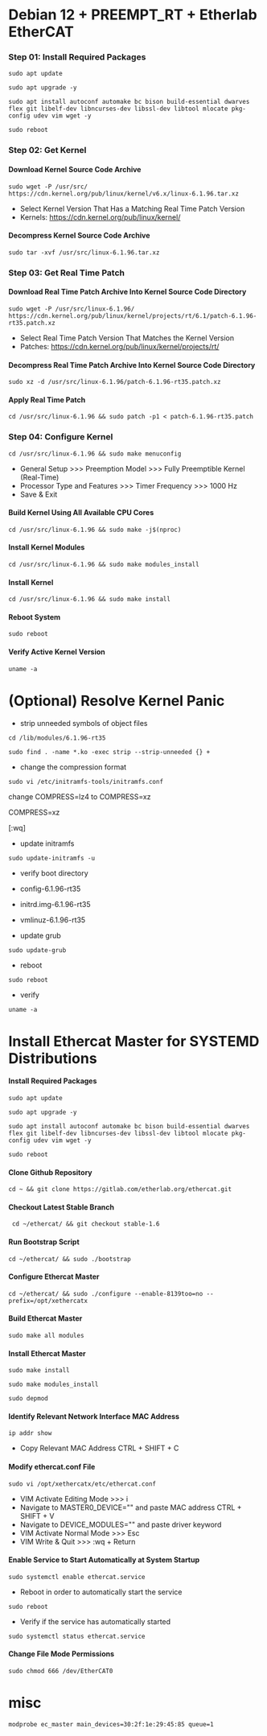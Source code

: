 # Debian 12 + PREEMPT_RT + Etherlab EtherCAT
### Step 01: Install Required Packages
```console
sudo apt update
```
```console
sudo apt upgrade -y
```
```console
sudo apt install autoconf automake bc bison build-essential dwarves flex git libelf-dev libncurses-dev libssl-dev libtool mlocate pkg-config udev vim wget -y
```
```console
sudo reboot
```
### Step 02: Get Kernel
#### Download Kernel Source Code Archive
```console
sudo wget -P /usr/src/ https://cdn.kernel.org/pub/linux/kernel/v6.x/linux-6.1.96.tar.xz
```
* Select Kernel Version That Has a Matching Real Time Patch Version
* Kernels: https://cdn.kernel.org/pub/linux/kernel/
#### Decompress Kernel Source Code Archive
```console
sudo tar -xvf /usr/src/linux-6.1.96.tar.xz
```

### Step 03: Get Real Time Patch
#### Download Real Time Patch Archive Into Kernel Source Code Directory
```console
sudo wget -P /usr/src/linux-6.1.96/ https://cdn.kernel.org/pub/linux/kernel/projects/rt/6.1/patch-6.1.96-rt35.patch.xz
```
* Select Real Time Patch Version That Matches the Kernel Version
* Patches: https://cdn.kernel.org/pub/linux/kernel/projects/rt/
#### Decompress Real Time Patch Archive Into Kernel Source Code Directory
```console
sudo xz -d /usr/src/linux-6.1.96/patch-6.1.96-rt35.patch.xz
```
#### Apply Real Time Patch
```console
cd /usr/src/linux-6.1.96 && sudo patch -p1 < patch-6.1.96-rt35.patch
```

### Step 04: Configure Kernel
```console
cd /usr/src/linux-6.1.96 && sudo make menuconfig
```
* General Setup >>> Preemption Model >>> Fully Preemptible Kernel (Real-Time)
* Processor Type and Features >>> Timer Frequency >>> 1000 Hz
* Save & Exit

#### Build Kernel Using All Available CPU Cores
```console
cd /usr/src/linux-6.1.96 && sudo make -j$(nproc)
```

#### Install Kernel Modules
```console
cd /usr/src/linux-6.1.96 && sudo make modules_install
```

#### Install Kernel
```console
cd /usr/src/linux-6.1.96 && sudo make install
```

#### Reboot System
```console
sudo reboot
```

#### Verify Active Kernel Version
```console
uname -a
```

# (Optional) Resolve Kernel Panic

* strip unneeded symbols of object files
```console
cd /lib/modules/6.1.96-rt35
```
```console
sudo find . -name *.ko -exec strip --strip-unneeded {} +
```
* change the compression format
```console
sudo vi /etc/initramfs-tools/initramfs.conf
```

change COMPRESS=lz4 to COMPRESS=xz

COMPRESS=xz 

[:wq]

* update initramfs

```console
sudo update-initramfs -u
```

* verify boot directory
* config-6.1.96-rt35
* initrd.img-6.1.96-rt35
* vmlinuz-6.1.96-rt35

* update grub

```console
sudo update-grub
```

* reboot

```console
sudo reboot
```

* verify

```console
uname -a
```

# Install Ethercat Master for SYSTEMD Distributions

#### Install Required Packages

```console
sudo apt update
```
```console
sudo apt upgrade -y
```
```console
sudo apt install autoconf automake bc bison build-essential dwarves flex git libelf-dev libncurses-dev libssl-dev libtool mlocate pkg-config udev vim wget -y
```
```console
sudo reboot
```

#### Clone Github Repository
```console
cd ~ && git clone https://gitlab.com/etherlab.org/ethercat.git
```

#### Checkout Latest Stable Branch
```console
 cd ~/ethercat/ && git checkout stable-1.6
```

#### Run Bootstrap Script
```console
cd ~/ethercat/ && sudo ./bootstrap
```

#### Configure Ethercat Master
```console
cd ~/ethercat/ && sudo ./configure --enable-8139too=no --prefix=/opt/xethercatx
```

#### Build Ethercat Master
```console
sudo make all modules
```

#### Install Ethercat Master
```console
sudo make install
```
```console
sudo make modules_install
```
```console
sudo depmod
```
#### Identify Relevant Network Interface MAC Address

```console
ip addr show
```
* Copy Relevant MAC Address CTRL + SHIFT + C

#### Modify ethercat.conf File
```console
sudo vi /opt/xethercatx/etc/ethercat.conf
```
* VIM Activate Editing Mode >>> i
* Navigate to MASTER0_DEVICE="" and paste MAC address CTRL + SHIFT + V
* Navigate to DEVICE_MODULES="" and paste driver keyword
* VIM Activate Normal Mode >>> Esc
* VIM Write & Quit >>> :wq + Return

#### Enable Service to Start Automatically at System Startup
```console
sudo systemctl enable ethercat.service
```
* Reboot in order to automatically start the service
```console
sudo reboot
```
* Verify if the service has automatically started
```console
sudo systemctl status ethercat.service
```

#### Change File Mode Permissions
```console
sudo chmod 666 /dev/EtherCAT0
```

# misc

```console
modprobe ec_master main_devices=30:2f:1e:29:45:85 queue=1
```
